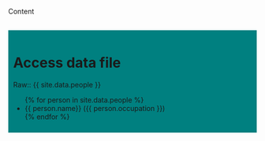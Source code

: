Content

<div style='background-color:teal;margin-top: 30px;padding: 10px;'>
    <h1>Access data file</h1>
    Raw:: {{ site.data.people }}
    <ul>
        {% for person in site.data.people %}
            <li>{{ person.name}} ({{ person.occupation }})</li>
        {% endfor %}
    </ul>
</div>